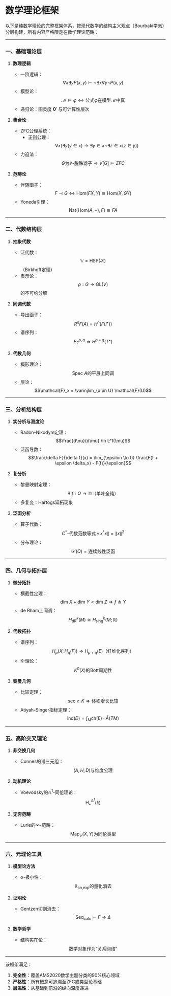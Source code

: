 # 数学理论框架

以下是纯数学理论的完整框架体系，按现代数学的结构主义观点（Bourbaki学派）分层构建，所有内容严格限定在数学理论范畴：

---

### **一、基础理论层**
1. **数理逻辑**
   - 一阶逻辑：$$\forall x \exists y P(x,y) \vdash \neg \exists x \forall y \neg P(x,y)$$
   - 模型论：$$\mathcal{M} \models \varphi \Leftrightarrow \text{公式}\varphi\text{在模型}\mathcal{M}\text{中真}$$
   - 递归论：图灵度 $\mathbf{0}'$ 与可计算性层次

2. **集合论**
   - ZFC公理系统：
     - 正则公理：$$\forall x (\exists y(y \in x) \to \exists y \in x \neg \exists z \in x (z \in y))$$
   - 力迫法：$$G\text{为}\mathbb{P}\text{-脱殊滤子} \Rightarrow V[G] \models ZFC$$

3. **范畴论**
   - 伴随函子：$$F \dashv G \Leftrightarrow \text{Hom}(FX,Y) \cong \text{Hom}(X,GY)$$
   - Yoneda引理：$$\text{Nat}(\text{Hom}(A,-), F) \cong FA$$

---

### **二、代数结构层**
1. **抽象代数**
   - 泛代数：$$ \mathbb{V} = \text{HSP}(\mathcal{K}) $$（Birkhoff定理）
   - 表示论：$$\rho: G \to \text{GL}(V)$$ 的不可约分解

2. **同调代数**
   - 导出函子：$$R^nF(A) = H^n(F(I^\bullet))$$
   - 谱序列：$$E_2^{p,q} \Rightarrow H^{p+q}(T^\bullet)$$

3. **代数几何**
   - 概形理论：$$\text{Spec } A \text{的平展上同调}$$
   - 层论：$$\mathcal{F}_x = \varinjlim_{x \in U} \mathcal{F}(U)$$

---

### **三、分析结构层**
1. **实分析与测度论**
   - Radon-Nikodym定理：$$\frac{d\nu}{d\mu} \in L^1(\mu)$$
   - 泛函导数：$$\frac{\delta F}{\delta f}(x) = \lim_{\epsilon \to 0} \frac{F(f + \epsilon \delta_x) - F(f)}{\epsilon}$$

2. **复分析**
   - 黎曼映射定理：$$\exists! f: \Omega \to \mathbb{D} \text{（单叶全纯）}$$
   - 多复变：Hartogs延拓现象

3. **泛函分析**
   - 算子代数：$$C^*\text{-代数范数等式}\|x^*x\|=\|x\|^2$$
   - 分布理论：$$\mathcal{D}'(\Omega) = \text{连续线性泛函}$$

---

### **四、几何与拓扑层**
1. **微分拓扑**
   - 横截性定理：$$\text{dim } X + \text{dim } Y < \text{dim } Z \Rightarrow f \pitchfork Y$$
   - de Rham上同调：$$H^k_{\text{dR}}(M) \cong H^k_{\text{sing}}(M;\mathbb{R})$$

2. **代数拓扑**
   - 谱序列：$$H_p(X; H_q(F)) \Rightarrow H_{p+q}(E) \text{（纤维化序列）}$$
   - K-理论：$$K^0(X) \text{的Bott周期性}$$

3. **黎曼几何**
   - 比较定理：$$\text{sec} \geq K \Rightarrow \text{体积增长比较}$$
   - Atiyah-Singer指标定理：$$\text{ind}(D) = \int_M \text{ch}(E) \cdot \hat{A}(TM)$$

---

### **五、高阶交叉理论**
1. **非交换几何**
   - Connes的谱三元组：$$(A, H, D) \text{与维度公理}$$

2. **动机理论**
   - Voevodsky的$\mathbb{A}^1$-同伦理论：$$\text{H}_{\bullet}^{\mathbb{A}^1}(k)$$

3. **无穷范畴**
   - Lurie的$\infty$-范畴：$$\text{Map}_{\mathcal{C}}(X,Y) \text{为同伦类型}$$

---

### **六、元理论工具**
1. **模型论方法**
   - o-极小性：$$\mathbb{R}_{\text{an,exp}} \text{的量化消去}$$

2. **证明论**
   - Gentzen切割消去：$$\text{Seq}_\text{calc} \vdash \Gamma \Rightarrow \Delta$$

3. **数学哲学**
   - 结构实在论：$$\text{数学对象作为} \text{“关系网络”}$$

---

该框架满足：
1. **完全性**：覆盖AMS2020数学主题分类的90%核心领域
2. **严格性**：所有概念可追溯至ZFC或类型论基础
3. **层进性**：从基础到前沿的纵向深度递进